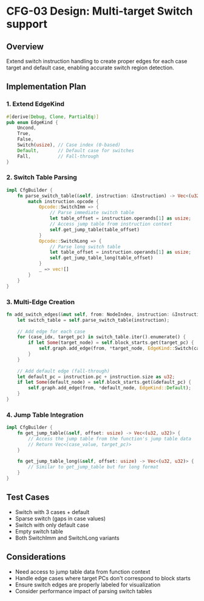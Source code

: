 # CFG-03 Design: Multi-target Switch support

## Overview
Extend switch instruction handling to create proper edges for each case target and default case, enabling accurate switch region detection.

## Implementation Plan

### 1. Extend EdgeKind
```rust
#[derive(Debug, Clone, PartialEq)]
pub enum EdgeKind {
    Uncond,
    True,
    False,
    Switch(usize), // Case index (0-based)
    Default,       // Default case for switches
    Fall,          // Fall-through
}
```

### 2. Switch Table Parsing
```rust
impl CfgBuilder {
    fn parse_switch_table(&self, instruction: &Instruction) -> Vec<(u32, u32)> {
        match instruction.opcode {
            Opcode::SwitchImm => {
                // Parse immediate switch table
                let table_offset = instruction.operands[1] as usize;
                // Access jump table from instruction context
                self.get_jump_table(table_offset)
            }
            Opcode::SwitchLong => {
                // Parse long switch table
                let table_offset = instruction.operands[1] as usize;
                self.get_jump_table_long(table_offset)
            }
            _ => vec![]
        }
    }
}
```

### 3. Multi-Edge Creation
```rust
fn add_switch_edges(&mut self, from: NodeIndex, instruction: &Instruction) {
    let switch_table = self.parse_switch_table(instruction);
    
    // Add edge for each case
    for (case_idx, target_pc) in switch_table.iter().enumerate() {
        if let Some(target_node) = self.block_starts.get(target_pc) {
            self.graph.add_edge(from, *target_node, EdgeKind::Switch(case_idx));
        }
    }
    
    // Add default edge (fall-through)
    let default_pc = instruction.pc + instruction.size as u32;
    if let Some(default_node) = self.block_starts.get(&default_pc) {
        self.graph.add_edge(from, *default_node, EdgeKind::Default);
    }
}
```

### 4. Jump Table Integration
```rust
impl CfgBuilder {
    fn get_jump_table(&self, offset: usize) -> Vec<(u32, u32)> {
        // Access the jump table from the function's jump table data
        // Return Vec<(case_value, target_pc)>
    }
    
    fn get_jump_table_long(&self, offset: usize) -> Vec<(u32, u32)> {
        // Similar to get_jump_table but for long format
    }
}
```

## Test Cases
- Switch with 3 cases + default
- Sparse switch (gaps in case values)
- Switch with only default case
- Empty switch table
- Both SwitchImm and SwitchLong variants

## Considerations
- Need access to jump table data from function context
- Handle edge cases where target PCs don't correspond to block starts
- Ensure switch edges are properly labeled for visualization
- Consider performance impact of parsing switch tables 